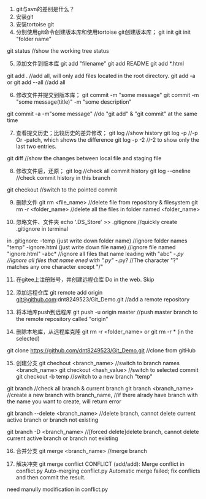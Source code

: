 1. git与svn的差别是什么？
2. 安装git
3. 安装tortoise git
4. 分别使用git命令创建版本库和使用tortoise git创建版本库；
git init
git init "folder name"

git status
//show the working tree status

5. 添加文件到版本库
git add "filename"
git add README
git add *.html

git add .
//add all, will only add files located in the root directory.
git add -a 
or
git add --all
//add all

6. 修改文件并提交到版本库；
git commit -m "some message"
git commit -m "some message(title)" -m "some description"

git commit -a -m"some message"
//do "git add" & "git commit" at the same time

7. 查看提交历史；比较历史的差异修改；
git log 
//show history
git log -p
//-p Or -patch, which shows the difference
git log -p -2
//-2 to show only the last two entries.

git diff
//show the changes between local file and staging file

8. 修改文件后，还原；
git log
//check all commit history
git log --oneline 
//check commit history in this branch

git checkout <hash value>
//switch to the pointed commit

9. 删除文件
git rm <file_name>
//delete file from repository & filesystem
git rm -r <folder_name>
//delete all the files in folder named <folder_name> 

10. 忽略文件、文件夹
echo '.DS_Store' >> .gitignore
//quickly create .gitignore in terminal

in .gitignore:
-temp (just write down folder name)
//ignore folder names "temp"
-ignore.html (just write down file name)
//ignore file named "ignore.html"
-abc*
//ignore all files that name leading with "abc"
-*.py
//ignore all files that name ened with ".py"
-*.py?
//The character "?" matches any one character except "/"

11. 在gitee上注册账号，并创建远程仓库
Do in the web. Skip

12. 添加远程仓库
git remote add origin git@github.com:dnt8249523/Git_Demo.git
//add a remote repository

13. 将本地库push到远程库
git push -u origin master
//push master branch to the remote repository called "origin"

14. 删除本地库，从远程库克隆
git rm -r <folder_name>
or git rm -r *  (in the selected)

git clone https://github.com/dnt8249523/Git_Demo.git
//clone from gitHub 

15. 创建分支
git chechout <branch_name>
//switch to branch names <branch_name>
git checkout <hash_value>
//switch to selected commit
git checkout -b temp
//switch to a new branch "temp"

git branch
//check all branch & current branch
git branch <branch_name>
//create a new branch with branch_name, 
//if there alrady have branch with the name you want to create, will return error

git branch --delete <branch_name>
//delete branch, cannot delete current active branch or branch not existing

git branch -D <branch_name>
//[forced delete]delete branch, cannot delete current active branch or branch not existing

16. 合并分支
git merge <branch_name>
//merge branch

17. 解决冲突
git merge conflict
CONFLICT (add/add): Merge conflict in conflict.py
Auto-merging conflict.py
Automatic merge failed; fix conflicts and then commit the result.

need manully modification in conflict.py



